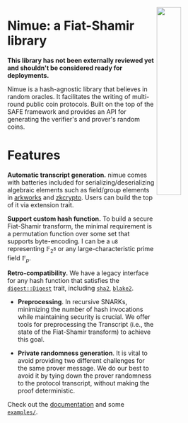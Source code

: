 <img
    src="https://upload.wikimedia.org/wikipedia/commons/thumb/e/e2/The_Lady_of_the_Lake_by_Speed_Lancelot.jpg/302px-The_Lady_of_the_Lake_by_Speed_Lancelot.jpg?download"
    align="right"
    width=33%/>

Nimue: a Fiat-Shamir library
=========

**This library has not been externally reviewed yet and shouldn't be considered ready for deployments.**

Nimue is a hash-agnostic library that believes in random oracles.
It facilitates the writing of multi-round public coin protocols.
Built on the top of the SAFE framework and provides an API for generating the verifier's and prover's random coins.

# Features

**Automatic transcript generation.** nimue comes with batteries included for serializing/deserializing algebraic elements such as field/group elements in [arkworks](https://github.com/arkworks-rs/algebra) and [zkcrypto](https://github.com/zkcrypto/group). Users can build the top of it via extension trait.

**Support custom hash function.**
To build a secure Fiat-Shamir transform, the minimal requirement is a permutation function over some set that supports byte-encoding. I can be a `u8` representing $\mathbb{F}_{2^8}$ or any large-characteristic prime field $\mathbb{F}_p$.

**Retro-compatibility.**
We have a legacy interface for any hash function that satisfies the [`digest::Digest`](https://docs.rs/digest/latest/digest/trait.Digest.html) trait, including [`sha2`](https://crates.io/crates/sha2), [`blake2`](https://crates.io/crates/blake2).

- **Preprocessing**.
In recursive SNARKs, minimizing the number of hash invocations
while maintaining security is crucial. We offer tools for preprocessing the Transcript (i.e., the state of the Fiat-Shamir transform) to achieve this goal.

- **Private randomness generation**.
It is vital to avoid providing two different challenges for the same prover message. We do our best to avoid it by tying down the prover randomness to the protocol transcript, without making the proof deterministic.

Check out the [documentation](https://docs.rs/nimue/latest/nimue/) and some [`examples/`](https://github.com/mmaker/nimue/tree/main/examples).
